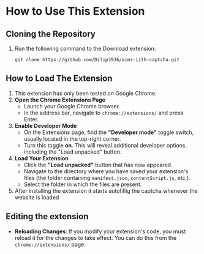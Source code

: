 # How to Use This Extension

## Cloning the Repository
1.  Run the following command to the Download extension:
    ```
    git clone https://github.com/Dilip3936/aims-iith-captcha.git
    ```

## How to Load The Extension
1. This extension has only been tested on Google Chrome.
2. **Open the Chrome Extensions Page**
	* Launch your Google Chrome browser.
	* In the address bar, navigate to `chrome://extensions/` and press Enter.
3. **Enable Developer Mode**
	* On the Extensions page, find the **"Developer mode"** toggle switch, usually located in the top-right corner.
	* Turn this toggle **on**. This will reveal additional developer options, including the "Load unpacked" button.
4. **Load Your Extension**
	* Click the **"Load unpacked"** button that has now appeared.
	* Navigate to the directory where you have saved your extension's files (the folder containing `manifest.json`, `contentScript.js`, etc.).
	* Select the folder in which the files are present.
5. After installing the extension it starts autofillig the captcha whenever the website is loaded

## Editing the extension

* **Reloading Changes**: If you modify your extension's code, you must reload it for the changes to take effect. You can do this from the `chrome://extensions/` page.